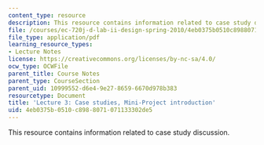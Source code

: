 ```yaml
---
content_type: resource
description: This resource contains information related to case study discussion.
file: /courses/ec-720j-d-lab-ii-design-spring-2010/4eb0375b0510c8988071071133302de5_MITEC_720JS10_lec03.pdf
file_type: application/pdf
learning_resource_types:
- Lecture Notes
license: https://creativecommons.org/licenses/by-nc-sa/4.0/
ocw_type: OCWFile
parent_title: Course Notes
parent_type: CourseSection
parent_uid: 10999552-d6e4-9e27-8659-6670d978b383
resourcetype: Document
title: 'Lecture 3: Case studies, Mini-Project introduction'
uid: 4eb0375b-0510-c898-8071-071133302de5
---
```

This resource contains information related to case study discussion.